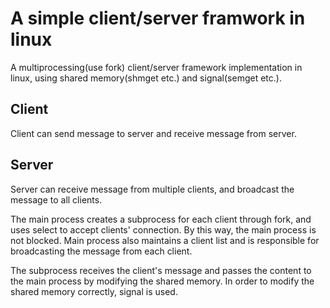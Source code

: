 # A simple client/server framwork in linux
A multiprocessing(use fork) client/server framework implementation in linux, using shared memory(shmget etc.) and signal(semget etc.). 

## Client
Client can send message to server and receive message from server. 

## Server
Server can receive message from multiple clients, and broadcast the message to all clients.

The main process creates a subprocess for each client through fork, and uses select to accept clients' connection. By this way, the main process is not blocked.
Main process also maintains a client list and is responsible for broadcasting the message from each client.

The subprocess receives the client's message and passes the content to the main process by modifying the shared memory. In order to modify the shared memory correctly, signal is used. 
